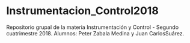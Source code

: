 # Instrumentacion_Control2018
Repositorio grupal de la materia Instrumentación y Control - Segundo cuatrimestre 2018. Alumnos: Peter Zabala Medina y Juan CarlosSuárez.
